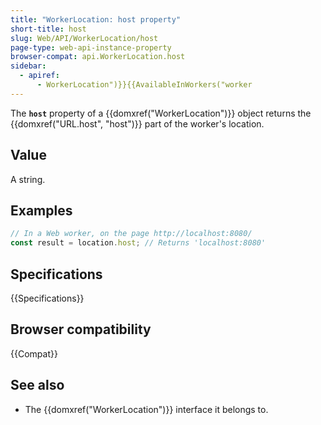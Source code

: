 ```yaml
---
title: "WorkerLocation: host property"
short-title: host
slug: Web/API/WorkerLocation/host
page-type: web-api-instance-property
browser-compat: api.WorkerLocation.host
sidebar:
  - apiref:
      - WorkerLocation")}}{{AvailableInWorkers("worker
---
```


The **`host`** property of a {{domxref("WorkerLocation")}} object returns the {{domxref("URL.host", "host")}} part of the worker's location.

## Value

A string.

## Examples

```js
// In a Web worker, on the page http://localhost:8080/
const result = location.host; // Returns 'localhost:8080'
```

## Specifications

{{Specifications}}

## Browser compatibility

{{Compat}}

## See also

- The {{domxref("WorkerLocation")}} interface it belongs to.
